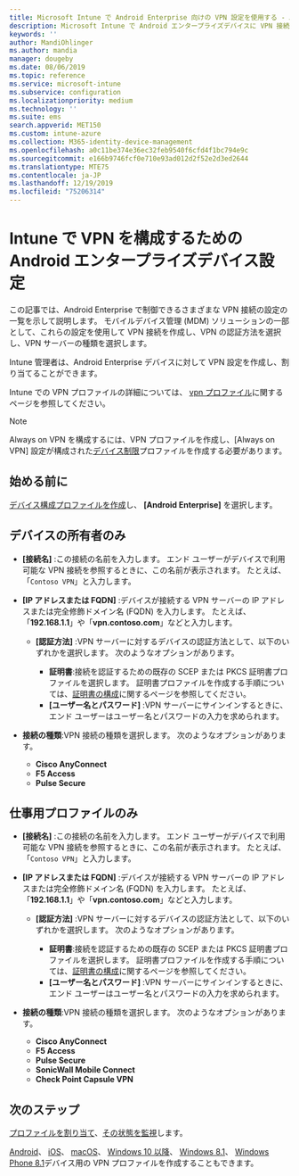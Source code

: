 ```yaml
---
title: Microsoft Intune で Android Enterprise 向けの VPN 設定を使用する - Azure | Microsoft Docs
description: Microsoft Intune で Android エンタープライズデバイスに VPN 接続を作成するには、すべての設定を参照してください。 VPN サーバーの接続名、IP アドレス、または FQDN を入力し、ユーザーの認証方法を選択して、Citrix、SonicWall、Check Point カプセル、および Pulse Secure 接続の種類を選択します。
keywords: ''
author: MandiOhlinger
ms.author: mandia
manager: dougeby
ms.date: 08/06/2019
ms.topic: reference
ms.service: microsoft-intune
ms.subservice: configuration
ms.localizationpriority: medium
ms.technology: ''
ms.suite: ems
search.appverid: MET150
ms.custom: intune-azure
ms.collection: M365-identity-device-management
ms.openlocfilehash: a0c11be374e36ec32feb9540f6cfd4f1bc794e9c
ms.sourcegitcommit: e166b9746fcf0e710e93ad012d2f52e2d3ed2644
ms.translationtype: MTE75
ms.contentlocale: ja-JP
ms.lasthandoff: 12/19/2019
ms.locfileid: "75206314"
---
```

# <a name="android-enterprise-device-settings-to-configure-vpn-in-intune"></a>Intune で VPN を構成するための Android エンタープライズデバイス設定



この記事では、Android Enterprise で制御できるさまざまな VPN 接続の設定の一覧を示して説明します。 モバイルデバイス管理 (MDM) ソリューションの一部として、これらの設定を使用して VPN 接続を作成し、VPN の認証方法を選択し、VPN サーバーの種類を選択します。

Intune 管理者は、Android Enterprise デバイスに対して VPN 設定を作成し、割り当てることができます。 

Intune での VPN プロファイルの詳細については、 [vpn プロファイル](vpn-settings-configure.md)に関するページを参照してください。

> [!NOTE]
> Always on VPN を構成するには、VPN プロファイルを作成し、[Always on VPN] 設定が構成された[デバイス制限](device-restrictions-android-for-work.md#connectivity)プロファイルを作成する必要があります。

## <a name="before-you-begin"></a>始める前に

[デバイス構成プロファイルを作成](vpn-settings-configure.md#create-a-device-profile)し、 **[Android Enterprise]** を選択します。

## <a name="device-owner-only"></a>デバイスの所有者のみ

- **[接続名]** :この接続の名前を入力します。 エンド ユーザーがデバイスで利用可能な VPN 接続を参照するときに、この名前が表示されます。 たとえば、「`Contoso VPN`」と入力します。
- **[IP アドレスまたは FQDN]** :デバイスが接続する VPN サーバーの IP アドレスまたは完全修飾ドメイン名 (FQDN) を入力します。 たとえば、「**192.168.1.1**」や「**vpn.contoso.com**」などと入力します。

  - **[認証方法]** :VPN サーバーに対するデバイスの認証方法として、以下のいずれかを選択します。 次のようなオプションがあります。
  
    - **証明書**:接続を認証するための既存の SCEP または PKCS 証明書プロファイルを選択します。 証明書プロファイルを作成する手順については、[証明書の構成](../protect/certificates-configure.md)に関するページを参照してください。
    - **[ユーザー名とパスワード]** :VPN サーバーにサインインするときに、エンド ユーザーはユーザー名とパスワードの入力を求められます。

- **接続の種類**:VPN 接続の種類を選択します。 次のようなオプションがあります。

  - **Cisco AnyConnect**
  - **F5 Access**
  - **Pulse Secure**

## <a name="work-profile-only"></a>仕事用プロファイルのみ

- **[接続名]** :この接続の名前を入力します。 エンド ユーザーがデバイスで利用可能な VPN 接続を参照するときに、この名前が表示されます。 たとえば、「`Contoso VPN`」と入力します。
- **[IP アドレスまたは FQDN]** :デバイスが接続する VPN サーバーの IP アドレスまたは完全修飾ドメイン名 (FQDN) を入力します。 たとえば、「**192.168.1.1**」や「**vpn.contoso.com**」などと入力します。

  - **[認証方法]** :VPN サーバーに対するデバイスの認証方法として、以下のいずれかを選択します。 次のようなオプションがあります。
  
    - **証明書**:接続を認証するための既存の SCEP または PKCS 証明書プロファイルを選択します。 証明書プロファイルを作成する手順については、[証明書の構成](../protect/certificates-configure.md)に関するページを参照してください。
    - **[ユーザー名とパスワード]** :VPN サーバーにサインインするときに、エンド ユーザーはユーザー名とパスワードの入力を求められます。

- **接続の種類**:VPN 接続の種類を選択します。 次のようなオプションがあります。

  - **Cisco AnyConnect**
  - **F5 Access**
  - **Pulse Secure**
  - **SonicWall Mobile Connect**
  - **Check Point Capsule VPN**

## <a name="next-steps"></a>次のステップ

[プロファイルを割り当て](device-profile-assign.md)、[その状態を監視](device-profile-monitor.md)します。

[Android](vpn-settings-android.md)、 [iOS](vpn-settings-ios.md)、 [macOS](vpn-settings-macos.md)、 [Windows 10 以降](vpn-settings-windows-10.md)、 [Windows 8.1](vpn-settings-windows-8-1.md)、 [Windows Phone 8.1](vpn-settings-windows-phone-8-1.md)デバイス用の VPN プロファイルを作成することもできます。
